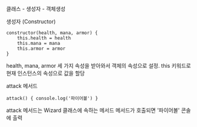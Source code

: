 클래스 - 생성자 - 객체생성

생성자 (Constructor)

    constructor(health, mana, armor) {
        this.health = health
        this.mana = mana
        this.armor = armor
    }
health, mana, armor 세 가지 속성을 받아와서 객체의 속성으로 설정.
this 키워드로 현재 인스턴스의 속성으로 값을 할당

attack 메서드

    attack() { console.log('파이어볼') }

attack 메서드는 Wizard 클래스에 속하는 메서드
메서드가 호출되면 '파이어볼' 콘솔에 출력